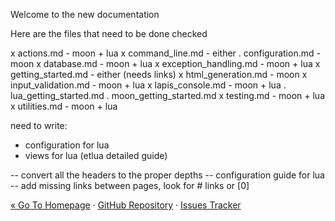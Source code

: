 
Welcome to the new documentation

Here are the files that need to be done checked

x  actions.md - moon + lua
x  command_line.md - either
.  configuration.md - moon
x  database.md - moon + lua
x  exception_handling.md - moon + lua
x  getting_started.md - either (needs links)
x  html_generation.md - moon
x  input_validation.md - moon + lua
x  lapis_console.md - moon + lua
.  lua_getting_started.md
.  moon_getting_started.md
x  testing.md - moon + lua
x  utilities.md - moon + lua

need to write:
* configuration for lua
* views for lua (etlua detailed guide)

-- convert all the headers to the proper depths
-- configuration guide for lua
-- add missing links between pages, look for # links or [0]

<div class="footer">
  <a href="http://leafo.net/lapis">&laquo; Go To Homepage</a>
  &middot;
  <a href="https://github.com/leafo/lapis">GitHub Repository</a>
  &middot;
  <a href="https://github.com/leafo/lapis/issues">Issues Tracker</a>
</div>

